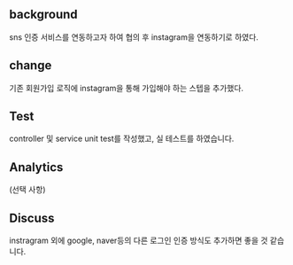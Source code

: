 background
---
sns 인증 서비스를 연동하고자 하여 협의 후 instagram을 연동하기로 하였다.

change
---
기존 회원가입 로직에 instagram을 통해 가입해야 하는 스텝을 추가했다.

Test
---
controller 및 service unit test를 작성했고, 실 테스트를 하였습니다.

Analytics
---
(선택 사항)

Discuss
---
instragram 외에 google, naver등의 다른 로그인 인증 방식도 추가하면 좋을 것 같습니다.